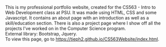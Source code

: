 This is my professional portfolio website, created for the CS563 - Intro to Web Development class at PSU. It was made using HTML, CSS and some Javascript. 
It contains an about page with an introduction as well as a skill/education section. There is also a project page where I show off all the projects I've worked on in the Computer Science program.  
External library: Bootstrap, Jquery.  
To view this page, go to https://tieph2.github.io/CS563Website/index.html.  
